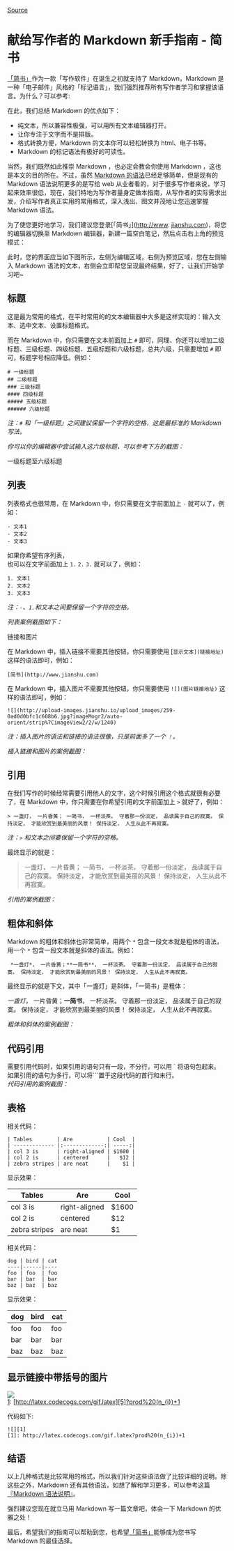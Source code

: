 
[Source](https://www.jianshu.com/p/q81RER "Permalink to 献给写作者的 Markdown 新手指南 - 简书")

# 献给写作者的 Markdown 新手指南 - 简书

[「简书」][1]作为一款「写作软件」在诞生之初就支持了 Markdown，Markdown 是一种「电子邮件」风格的「标记语言」，我们强烈推荐所有写作者学习和掌握该语言。为什么？可以参考:

在此，我们总结 Markdown 的优点如下：

* 纯文本，所以兼容性极强，可以用所有文本编辑器打开。
* 让你专注于文字而不是排版。
* 格式转换方便，Markdown 的文本你可以轻松转换为 html、电子书等。
* Markdown 的标记语法有极好的可读性。

当然，我们既然如此推崇 Markdown ，也必定会教会你使用 Markdown ，这也是本文的目的所在。不过，虽然 [Markdown 的语法][2]已经足够简单，但是现有的 Markdown 语法说明更多的是写给 web 从业者看的，对于很多写作者来说，学习起来效率很低，现在，我们特地为写作者量身定做本指南，从写作者的实际需求出发，介绍写作者真正实用的常用格式，深入浅出、图文并茂地让您迅速掌握 Markdown 语法。

为了使您更好地学习，我们建议您登录[「简书」]([http://www][3]. [jianshu.com][4])，将您的编辑器切换至 Markdown 编辑器，新建一篇空白笔记，然后点击右上角的预览模式：

此时，您的界面应当如下图所示，左侧为编辑区域，右侧为预览区域，您在左侧输入 Markdown 语法的文本，右侧会立即帮您呈现最终结果，好了，让我们开始学习吧~

## 标题

这是最为常用的格式，在平时常用的的文本编辑器中大多是这样实现的：输入文本、选中文本、设置标题格式。

而在 Markdown 中，你只需要在文本前面加上 `#` 即可，同理、你还可以增加二级标题、三级标题、四级标题、五级标题和六级标题，总共六级，只需要增加 `#` 即可，标题字号相应降低。例如：
    
    
    # 一级标题
    ## 二级标题
    ### 三级标题
    #### 四级标题
    ##### 五级标题
    ###### 六级标题 
    

_注：`#` 和「一级标题」之间建议保留一个字符的空格，这是最标准的 Markdown 写法。_

_你可以你的编辑器中尝试输入这六级标题，可以参考下方的截图：_

一级标题至六级标题

## 列表

列表格式也很常用，在 Markdown 中，你只需要在文字前面加上 `-` 就可以了，例如：
    
    
    - 文本1
    - 文本2
    - 文本3
    

如果你希望有序列表，  
也可以在文字前面加上 `1.` `2.` `3.` 就可以了，例如：
    
    
    1. 文本1
    2. 文本2
    3. 文本3
    

_注：`-`、`1.`和文本之间要保留一个字符的空格。_

_列表案例截图如下：_

 链接和图片


在 Markdown 中，插入链接不需要其他按钮，你只需要使用 [`显示文本](链接地址)` 这样的语法即可，例如：
    
    
    [简书](http://www.jianshu.com)
    

在 Markdown 中，插入图片不需要其他按钮，你只需要使用 `![](图片链接地址)` 这样的语法即可，例如：
    
    
    ![](http://upload-images.jianshu.io/upload_images/259-0ad0d0bfc1c608b6.jpg?imageMogr2/auto-orient/strip%7CimageView2/2/w/1240)
    

_注：插入图片的语法和链接的语法很像，只是前面多了一个 `！`。_

_插入链接和图片的案例截图：_

## 引用

在我们写作的时候经常需要引用他人的文字，这个时候引用这个格式就很有必要了，在 Markdown 中，你只需要在你希望引用的文字前面加上 `>` 就好了，例如：
    
    
    > 一盏灯， 一片昏黄； 一简书， 一杯淡茶。 守着那一份淡定， 品读属于自己的寂寞。 保持淡定， 才能欣赏到最美丽的风景！ 保持淡定， 人生从此不再寂寞。
    

_注：`>` 和文本之间要保留一个字符的空格。_

最终显示的就是：

> 一盏灯， 一片昏黄； 一简书， 一杯淡茶。 守着那一份淡定， 品读属于自己的寂寞。 保持淡定， 才能欣赏到最美丽的风景！ 保持淡定， 人生从此不再寂寞。

_引用的案例截图：_  

## 粗体和斜体

Markdown 的粗体和斜体也非常简单，用两个 `*` 包含一段文本就是粗体的语法，用一个 `*` 包含一段文本就是斜体的语法。例如：
    
    
     *一盏灯*， 一片昏黄；**一简书**， 一杯淡茶。 守着那一份淡定， 品读属于自己的寂寞。 保持淡定， 才能欣赏到最美丽的风景！ 保持淡定， 人生从此不再寂寞。
    

最终显示的就是下文，其中「一盏灯」是斜体，「一简书」是粗体：

_一盏灯_， 一片昏黄；**一简书**， 一杯淡茶。 守着那一份淡定， 品读属于自己的寂寞。 保持淡定， 才能欣赏到最美丽的风景！ 保持淡定， 人生从此不再寂寞。

_粗体和斜体的案例截图：_  

## 代码引用

需要引用代码时，如果引用的语句只有一段，不分行，可以用 ` 将语句包起来。  
如果引用的语句为多行，可以将```置于这段代码的首行和末行。  
_代码引用的案例截图：_  

## 表格

相关代码：
    
    

    | Tables        | Are           | Cool  |
    | ------------- |:-------------:| -----:|
    | col 3 is      | right-aligned | $1600 |
    | col 2 is      | centered      |   $12 |
    | zebra stripes | are neat      |    $1 |

    

显示效果：

| Tables        | Are           | Cool  |  
| ------------- | ------------- | ----- |  
| col 3 is      | right-aligned | $1600 |  
| col 2 is      | centered      | $12   |  
| zebra stripes | are neat      | $1    |  

  
相关代码：
    
    

    dog | bird | cat
    ----|------|----
    foo | foo  | foo
    bar | bar  | bar
    baz | baz  | baz

    

显示效果：

| dog | bird | cat |  
| --- | ---- | --- |  
| foo | foo  | foo |  
| bar | bar  | bar |  
| baz | baz  | baz |  



## 显示链接中带括号的图片

![][1]  
[1]: [http://latex.codecogs.com/gif.latex][5]?prod%20(n_{i})+1

代码如下:
    
    
    ![][1]
    [1]: http://latex.codecogs.com/gif.latex?prod%20(n_{i})+1
    

## 结语

以上几种格式是比较常用的格式，所以我们针对这些语法做了比较详细的说明。除这些之外，Markdown 还有其他语法，如想了解和学习更多，可以参考这篇[『Markdown 语法说明』][2]。

强烈建议您现在就立马用 Markdown 写一篇文章吧，体会一下 Markdown 的优雅之处！

最后，希望我们的指南可以帮助到您，也希望[「简书」][1]能够成为您书写 Markdown 的最佳选择。

[1]: https://www.jianshu.com
[2]: https://link.jianshu.com?t=http://wowubuntu.com/markdown/
[3]: https://link.jianshu.com?t=http://www
[4]: https://jianshu.com
[5]: https://link.jianshu.com?t=http://latex.codecogs.com/gif.latex

  